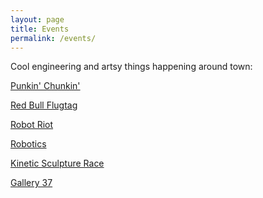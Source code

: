 ```yaml
---
layout: page
title: Events
permalink: /events/
---
```

Cool engineering and artsy things happening around town:

<a href="http://https://www.punkinchunkin.com/">Punkin' Chunkin'</a>

<a href="https://flugtag.redbull.com">Red Bull Flugtag</a>

<a href="https://www.facebook.com/RobotRiotCompetition/">Robot Riot</a>

<a href="https://www.firstinspires.org/robotics/frcFIRST">Robotics</a>

<a href="https://www.kineticbaltimore.com/">Kinetic Sculpture Race</a>

<a href="https://www.chicago.gov/city/en/depts/dca/supp_info/chicago_s_publicartgallery37.html">Gallery 37</a>
